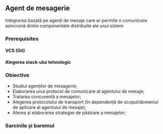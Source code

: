## Agent de mesagerie

Integrarea bazată pe agenți de mesaje care ar permite o comunicare asincronă
dintre componentele distribuite ale unui sistem

### Prerequisites

#### VCS (Git)

#### Alegerea stack-ului tehnologic

### Obiective

- Studiul agenților de mesagerie;
- Elaborarea unui protocol de comunicare al agentului de mesaje;
- Tratarea concurentă a mesajelor;
- Alegerea protocolului de transport (în dependență de scopul/domeniul de aplicare al agentului de mesaje);
- Alerea și elaborarea strategiei de păstrare a mesajelor;

### Sarcinile și baremul
